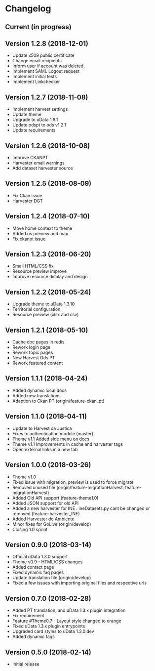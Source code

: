 # Changelog

## Current (in progress)

## Version 1.2.8 (2018-12-01)
- Update x509 public certificate
- Change email recipients
- Inform user if account was deleted.
- Implement SAML Logout request
- Implement initial tests
- Implement Linkchecker

## Version 1.2.7 (2018-11-08)
- Implement harvest settings
- Update theme
- Upgrade to uData 1.6.1
- Update odspt to ods v1.2.1
- Update requirements

## Version 1.2.6 (2018-10-08)
- Improve CKANPT
- Harvester email warnings
- Add dataset harvester source

## Version 1.2.5 (2018-08-09)
- Fix Ckan issue
- Harvester DGT

## Version 1.2.4 (2018-07-10)
- Move home context to theme
- Added os preview and map
- Fix ckanpt issue

## Version 1.2.3 (2018-06-20)
- Small HTML/CSS fix
- Resource preview improve
- Improve resource display and design

## Version 1.2.2 (2018-05-24)
- Upgrade theme to uData 1.3.10
- Territorial configuration
- Resource preview (xlsx and csv)

## Version 1.2.1 (2018-05-10)
- Cache doc pages in redis
- Rework login page
- Rework topic pages
- New Harvest Ods PT
- Rework featured content

## Version 1.1.1 (2018-04-24)
- Added dynamic local docs
- Added new translations
- Adaption to Ckan PT (origin/feature-ckan_pt)

## Version 1.1.0 (2018-04-11)
- Update to Harvest da Justica
- Fixes to authentication module (master)
- Theme v1.1 Added side menu on docs
- Theme v1.1 Improvements in cache and harvester tags
- Open external links in a new tab

## Version 1.0.0 (2018-03-26)
- Theme v1.0
- Fixed issue with migration, preview is used to force migrate
- Removed unused file (origin/feature-migrationHarvest, feature-migrationHarvest)
- Added Old API support (feature-theme1.0)
- Added JSON support for old API
- Added a new harvester for INE . ineDatasets.py cant be changed or removed (feature-harvester_INE)
- Added Harvester do Ambiente
- Minor fixes for GoLive (origin/develop)
- Closing 1.0 sprint

## Version 0.9.0 (2018-03-14)
- Official uData 1.3.0 support
- Theme v0.9 - HTML/CSS changes
- Added contact page
- Fixed dynamic faq pages
- Update translation file (origin/develop)
- Fixed a few issues with importing original files and respective urls

## Version 0.7.0 (2018-02-28)

- Added PT translation, and uData 1.3.x plugin integration
- Fix requirement
- Feature #Theme0.7 - Layout style changed to orange
- Fixed uData 1.3.x plugin entrypoints
- Upgraded card styles to uData 1.3.0.dev
- Added dynamic faqs

## Version 0.5.0 (2018-02-14)

- Initial release